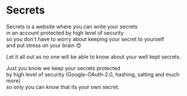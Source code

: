 # Secrets

Secrets is a website where you can write your secrets<br> in an account protected by high level of security<br> so you don't have to worry about keeping your secret to yourself<br> and put stress on your brain 😍

Let it all out as no one will be able to know about your well kept secrets.  

Just you know we keep your secrets protected<br> by high level of security (Google-OAuth-2.0, hashing, salting and much more)<br> so only you can know that its your own secret.
